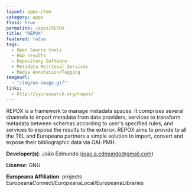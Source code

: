 ```yaml
---
layout: apps-item
category: apps
floss: true
permalink: /apps/REPOX
title: "REPOX"
featured: false
tags:
  - Open Source tools
  - R&D results
  - Repository Software
  - Metadata Retrieval Services
  - Media Annotation/Tagging
imageurl:
  - "/img/no-image.gif"
links:
  - http://sysresearch.org/repox/
---
```

REPOX is a framework to manage metadata spaces. It comprises several channels to import metadata from data providers, services to transform metadata between schemas according to user's specified rules, and services to expose the results to the exterior. REPOX aims to provide to all the TEL and Europeana partners a simple solution to import, convert and expose their bibliographic data via OAI-PMH.

**Developer(s)**: João Edmundo (joao.a.edmundo@gmail.com)

**License**: GNU

**Europeana Affiliation**: projects EuropeanaConnect/EuropeanaLocal/EuropeanaLibraries 

